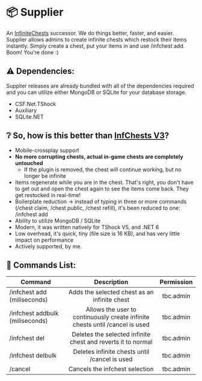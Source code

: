 # 📦 Supplier

An [InfiniteChests](https://github.com/MarioFoli/InfiniteChestsV3) successor. 
We do things better, faster, and easier. Supplier allows admins to create infinite chests which restock their items instantly. Simply create a chest, put your items in and use /infchest add. Boom! You're done :)

## ⚠️ Dependencies:

Supplier releases are already bundled with all of the dependencies required and you can utilize either MongoDB or SQLite for your database storage.
- CSF.Net.TShock
- Auxiliary
- SQLite.NET

## ❔ So, how is this better than [InfChests V3](https://github.com/MarioFoli/InfiniteChestsV3)?
 - Mobile-crossplay support
 - **No more corrupting chests, actual in-game chests are completely untouched**
    - If the plugin is removed, the chest will continue working, but no longer be infinite
 - Items regenerate while you are in the chest. That's right, you don't have to get out and open the chest again to see the items come back. They get restocked in real-time!
 - Boilerplate reduction -> instead of typing in three or more commands (/chest claim, /chest public, /chest refill), it's been reduced to one: /infchest add
 - Ability to utilize MongoDB / SQLite
 - Modern, it was written natively for TShock V5, and .NET 6
 - Low overhead, it's quick, tiny (file size is 16 KB), and has very little impact on performance
 - Actively supported, by me.


## 📜 Commands List:

| Command        |Description     |Permission    |
| ------------- |:-------------:|  :-----------:|
| /infchest add (miliseconds)    |Adds the selected chest as an infinite chest | tbc.admin |
| /infchest addbulk (miliseconds)    |Allows the user to continuously create infinite chests until /cancel is used | tbc.admin |
| /infchest del    |Deletes the selected infinite chest and reverts it to normal | tbc.admin |
| /infchest delbulk    |Deletes infinite chests until /cancel is used | tbc.admin |
| /cancel    |Cancels the infchest selection | tbc.admin |
